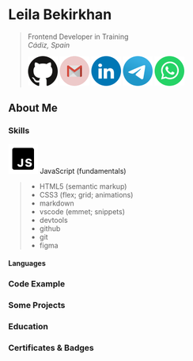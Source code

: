 # Leila Bekirkhan
>Frontend Developer in Training  
>*Cádiz, Spain*
>
> [![GitHub account](./src/img/social-icons/github.svg)](https://github.com/leila-bekirkhan/ "Go to GitHub") [![Email address](./src/img/social-icons/gmail.svg)](mailto:bekirkhan@gmail.com "Send an email") [![Linkedin account](./src/img/social-icons/linkedin.svg)](https://www.linkedin.com/in/leila-bekirkhan/ "Go to Linkedin") [![Telegram](./src/img/social-icons/telegram.svg)](https://t.me/l_bekirkhan/ "Send a message on Telegram") [![WhatsApp](./src/img/social-icons/whatsapp.svg)](https://wa.me/1234567890/ "Send a message on WhatsApp")

## About Me

### Skills
![JavaScript Icon](./src/img/skills-icons/javascript.svg)
JavaScript (fundamentals)
> * HTML5 (semantic markup)
> * CSS3 (flex; grid; animations)
> * markdown
> * vscode (emmet; snippets)
> * devtools
> * github
> * git
> * figma

#### Languages

### Code Example

### Some Projects

### Education

### Certificates & Badges
